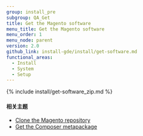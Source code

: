 ```yaml
---
group: install_pre
subgroup: QA_Get
title: Get the Magento software
menu_title: Get the Magento software
menu_order: 1
menu_node: parent
version: 2.0
github_link: install-gde/install/get-software.md
functional_areas:
  - Install
  - System
  - Setup
---
```


{% include install/get-software_zip.md %}

#### 相关主题

*	<a href="{{ page.baseurl }}/install-gde/prereq/dev_install.html">Clone the Magento repository</a>
*	<a href="{{ page.baseurl }}/install-gde/prereq/integrator_install.html">Get the Composer metapackage</a>
